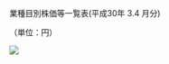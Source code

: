 業種目別株価等一覧表(平成30年 $3.4$ 月分)

（単位：円）

![](https://www.nta.go.jp/tmp/b5a834e5-243e-4ff8-8479-ae9077335ccf/images/8dd5f166d2bb34c71a65d27601e40745c153d61f775c57ec8a0741e054adafe6.jpg)